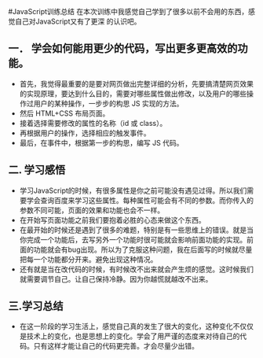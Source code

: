 ﻿#JavaScript训练总结
在本次训练中我感觉自己学到了很多以前不会用的东西，感觉自己对JavaScript又有了更深
的认识吧。
## 一．	学会如何能用更少的代码，写出更多更高效的功能。
* 首先，我觉得最重要的是要对网页做出完整详细的分析，先要搞清楚网页效果的实现原理，要达到什么目的，需要对哪些属性做出修改，以及用户的哪些操作过用户的某种操作，一步步的构思 JS 实现的方法。
* 然后 HTML+CSS 布局页面。
* 接着选择需要修改的属性的名称（id 或 class）。
* 再根据用户的操作，选择相应的触发事件。
* 最后，在事件中，根据第一步的构思，编写 JS 代码。
## 二.   学习感悟
* 学习JavaScript的时候，有很多属性是你之前可能没有遇见过得。所以我们需要学会查询百度来学习这些属性。每种属性可能会有不同的参数。而你传入的参数不同可能，页面的效果和功能也会不一样。
* 在开始写页面功能之前我们要抱着必胜的心态来做这个东西。
* 在最开始的时候还是遇到了很多的难题，特别是有一些思维上的错误。就是当你完成一个功能后，去写另外一个功能时很可能就会影响前面功能的实现。前面的功能就会有bug出现。所以为了克服这种问题，我在后面写的时候就尽量把每一个功能都分开来。避免出现这种情况。
* 还有就是当在改代码的时候，有时候改不出来就会产生烦的感觉。这时候我们就需要调节自己。让自己保持冷静。因为你越慌就越改不出来。
## 三.学习总结
* 在这一阶段的学习生活上，感觉自己真的发生了很大的变化，这种变化不仅仅是技术上的变化，也是思想上的变化。学会了用严谨的态度来对待自己的代码。只有这样才能让自己的代码更完善。才会尽量少出错。
    
       
   






